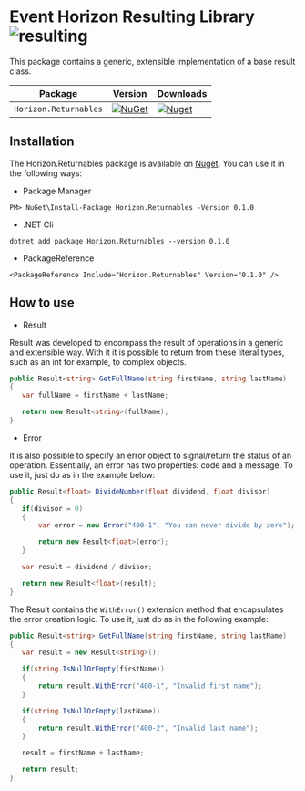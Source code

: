 # Event Horizon Resulting Library ![resulting](https://github.com/lucasRafaell95/hrz-operations-resulting/actions/workflows/development-ci.yml/badge.svg)

This package contains a generic, extensible implementation of a base result class.

| Package                             |  Version         | Downloads       |
| ----------------------------------- | ---------------- | --------------- |
| `Horizon.Returnables` | [![NuGet](https://img.shields.io/nuget/v/Horizon.Returnables.svg)](https://nuget.org/packages/Horizon.Returnables) | [![Nuget](https://img.shields.io/nuget/dt/Horizon.Returnables.svg)](https://nuget.org/packages/Horizon.Returnables) |


 ## Installation

 The Horizon.Returnables package is available on [Nuget](https://nuget.org/packages/Horizon.Returnables). You can use it in the following ways:

 - Package Manager
```
PM> NuGet\Install-Package Horizon.Returnables -Version 0.1.0
```

 - .NET Cli
```
dotnet add package Horizon.Returnables --version 0.1.0
```

 - PackageReference
```
<PackageReference Include="Horizon.Returnables" Version="0.1.0" />
```

 ## How to use

 - Result

 Result was developed to encompass the result of operations in a generic and extensible way. With it it is possible to return from these literal types, such as an int for example, to complex objects.
 ```C#
 public Result<string> GetFullName(string firstName, string lastName)
 {
    var fullName = firstName + lastName;

    return new Result<string>(fullName);
 }
 ```

 - Error

 It is also possible to specify an error object to signal/return the status of an operation. Essentially, an error has two properties: code and a message. To use it, just do as in the example below:
 ```C#
 public Result<float> DivideNumber(float dividend, float divisor)
 {
    if(divisor = 0)
    {
        var error = new Error("400-1", "You can never divide by zero");

        return new Result<float>(error);
    }

    var result = dividend / divisor;

    return new Result<float>(result);
 }
 ```

The Result contains the ```WithError()``` extension method that encapsulates the error creation logic. To use it, just do as in the following example:
 ```C#
public Result<string> GetFullName(string firstName, string lastName)
{
    var result = new Result<string>();

    if(string.IsNullOrEmpty(firstName))
	{
        return result.WithError("400-1", "Invalid first name");
	}

    if(string.IsNullOrEmpty(lastName))
	{
        return result.WithError("400-2", "Invalid last name");
	}

    result = firstName + lastName;

    return result;
}
 ```